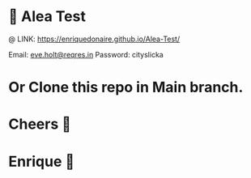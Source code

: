 # 🚀 Alea Test

@ LINK: https://enriquedonaire.github.io/Alea-Test/

   Email: eve.holt@reqres.in
   Password: cityslicka
# Or Clone this repo in Main branch.
# Cheers 👋
#  Enrique 🤖
